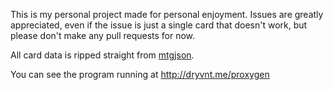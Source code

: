 This is my personal project made for personal enjoyment. Issues are greatly appreciated, even if the issue is just a single card that doesn't work, but please don't make any pull requests for now.

All card data is ripped straight from [mtgjson](http://mtgjson.com/).

You can see the program running at http://dryvnt.me/proxygen

